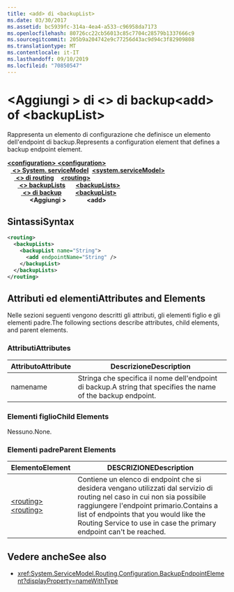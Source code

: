 ```yaml
---
title: <add> di <backupList>
ms.date: 03/30/2017
ms.assetid: bc5939fc-314a-4ea4-a533-c96958da7173
ms.openlocfilehash: 80726cc22cb56013c85c7704c28579b1337666c9
ms.sourcegitcommit: 205b9a204742e9c77256d43ac9d94c3f82909808
ms.translationtype: MT
ms.contentlocale: it-IT
ms.lasthandoff: 09/10/2019
ms.locfileid: "70850547"
---
```

# <a name="add-of-backuplist"></a><span data-ttu-id="5d890-102">\<Aggiungi > di \<> di backup</span><span class="sxs-lookup"><span data-stu-id="5d890-102">\<add> of \<backupList></span></span>
<span data-ttu-id="5d890-103">Rappresenta un elemento di configurazione che definisce un elemento dell'endpoint di backup.</span><span class="sxs-lookup"><span data-stu-id="5d890-103">Represents a configuration element that defines a backup endpoint element.</span></span>  
  
<span data-ttu-id="5d890-104">[ **\<configuration>** ](../configuration-element.md)</span><span class="sxs-lookup"><span data-stu-id="5d890-104">[**\<configuration>**](../configuration-element.md)</span></span>\
<span data-ttu-id="5d890-105">&nbsp;&nbsp;[ **\<> System. serviceModel**](system-servicemodel.md)</span><span class="sxs-lookup"><span data-stu-id="5d890-105">&nbsp;&nbsp;[**\<system.serviceModel>**](system-servicemodel.md)</span></span>\
<span data-ttu-id="5d890-106">&nbsp;&nbsp;&nbsp;&nbsp;[ **\<> di routing**](routing.md)</span><span class="sxs-lookup"><span data-stu-id="5d890-106">&nbsp;&nbsp;&nbsp;&nbsp;[**\<routing>**](routing.md)</span></span>\
<span data-ttu-id="5d890-107">&nbsp;&nbsp;&nbsp;&nbsp;&nbsp;&nbsp;[ **\<> backupLists**](backuplists.md)</span><span class="sxs-lookup"><span data-stu-id="5d890-107">&nbsp;&nbsp;&nbsp;&nbsp;&nbsp;&nbsp;[**\<backupLists>**](backuplists.md)</span></span>\
<span data-ttu-id="5d890-108">&nbsp;&nbsp;&nbsp;&nbsp;&nbsp;&nbsp;&nbsp;&nbsp;[ **\<> di backup**](backuplist.md)</span><span class="sxs-lookup"><span data-stu-id="5d890-108">&nbsp;&nbsp;&nbsp;&nbsp;&nbsp;&nbsp;&nbsp;&nbsp;[**\<backupList>**](backuplist.md)</span></span>\
<span data-ttu-id="5d890-109">&nbsp;&nbsp;&nbsp;&nbsp;&nbsp;&nbsp;&nbsp;&nbsp;&nbsp;&nbsp;&nbsp;&nbsp; **\<Aggiungi >**</span><span class="sxs-lookup"><span data-stu-id="5d890-109">&nbsp;&nbsp;&nbsp;&nbsp;&nbsp;&nbsp;&nbsp;&nbsp;&nbsp;&nbsp;&nbsp;&nbsp;**\<add>**</span></span>  
  
## <a name="syntax"></a><span data-ttu-id="5d890-110">Sintassi</span><span class="sxs-lookup"><span data-stu-id="5d890-110">Syntax</span></span>  
  
```xml  
<routing>
  <backupLists>
    <backupList name="String">
      <add endpointName="String" />
    </backupList>
  </backupLists>
</routing>
```  
  
## <a name="attributes-and-elements"></a><span data-ttu-id="5d890-111">Attributi ed elementi</span><span class="sxs-lookup"><span data-stu-id="5d890-111">Attributes and Elements</span></span>  
 <span data-ttu-id="5d890-112">Nelle sezioni seguenti vengono descritti gli attributi, gli elementi figlio e gli elementi padre.</span><span class="sxs-lookup"><span data-stu-id="5d890-112">The following sections describe attributes, child elements, and parent elements.</span></span>  
  
### <a name="attributes"></a><span data-ttu-id="5d890-113">Attributi</span><span class="sxs-lookup"><span data-stu-id="5d890-113">Attributes</span></span>  
  
|<span data-ttu-id="5d890-114">Attributo</span><span class="sxs-lookup"><span data-stu-id="5d890-114">Attribute</span></span>|<span data-ttu-id="5d890-115">Descrizione</span><span class="sxs-lookup"><span data-stu-id="5d890-115">Description</span></span>|  
|---------------|-----------------|  
|<span data-ttu-id="5d890-116">name</span><span class="sxs-lookup"><span data-stu-id="5d890-116">name</span></span>|<span data-ttu-id="5d890-117">Stringa che specifica il nome dell'endpoint di backup.</span><span class="sxs-lookup"><span data-stu-id="5d890-117">A string that specifies the name of the backup endpoint.</span></span>|  
  
### <a name="child-elements"></a><span data-ttu-id="5d890-118">Elementi figlio</span><span class="sxs-lookup"><span data-stu-id="5d890-118">Child Elements</span></span>  
 <span data-ttu-id="5d890-119">Nessuno.</span><span class="sxs-lookup"><span data-stu-id="5d890-119">None.</span></span>  
  
### <a name="parent-elements"></a><span data-ttu-id="5d890-120">Elementi padre</span><span class="sxs-lookup"><span data-stu-id="5d890-120">Parent Elements</span></span>  
  
|<span data-ttu-id="5d890-121">Elemento</span><span class="sxs-lookup"><span data-stu-id="5d890-121">Element</span></span>|<span data-ttu-id="5d890-122">DESCRIZIONE</span><span class="sxs-lookup"><span data-stu-id="5d890-122">Description</span></span>|  
|-------------|-----------------|  
|[<span data-ttu-id="5d890-123">\<routing></span><span class="sxs-lookup"><span data-stu-id="5d890-123">\<routing></span></span>](routing.md)|<span data-ttu-id="5d890-124">Contiene un elenco di endpoint che si desidera vengano utilizzati dal servizio di routing nel caso in cui non sia possibile raggiungere l'endpoint primario.</span><span class="sxs-lookup"><span data-stu-id="5d890-124">Contains a list of endpoints that you would like the Routing Service to use in case the primary endpoint can't be reached.</span></span>|  
  
## <a name="see-also"></a><span data-ttu-id="5d890-125">Vedere anche</span><span class="sxs-lookup"><span data-stu-id="5d890-125">See also</span></span>

- <xref:System.ServiceModel.Routing.Configuration.BackupEndpointElement?displayProperty=nameWithType>
